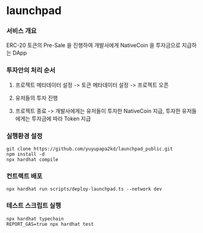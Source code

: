 # launchpad

### 서비스 개요
ERC-20 토큰의 Pre-Sale 을 진행하여 개발사에게 NativeCoin 을 투자금으로 지급하는 DApp

### 투자안의 처리 순서
1. 프로젝트 메타데이터 설정 -> 토큰 메타데이터 설정 -> 프로젝트 오픈

2. 유저들의 투자 진행

3. 프로젝트 종료 -> 개발사에게는 유저들이 투자한 NativeCoin 지급, 투자한 유저들에게는 투자금에 따라 Token 지급


### 실행환경 설정

```
git clone https://github.com/yuyupapa2kd/launchpad_public.git
npm install -d
npx hardhat compile
```

### 컨트랙트 배포
```
npx hardhat run scripts/deploy-launchpad.ts --network dev
```

### 테스트 스크립트 실행
```
npx hardhat typechain
REPORT_GAS=true npx hardhat test
```